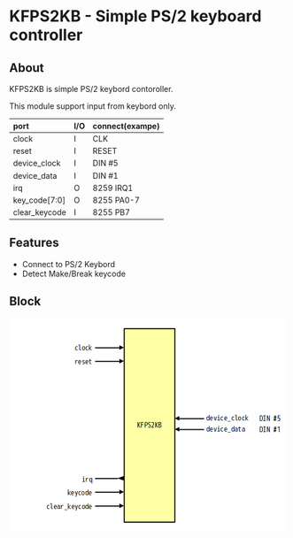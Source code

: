 # KFPS2KB - Simple PS/2 keyboard controller

## About
KFPS2KB is simple PS/2 keybord contoroller.

This module support input from keybord only.

|port         |I/O|connect(exampe)|
|:------------|---|---------------|
|clock        |I  |CLK            |
|reset        |I  |RESET          |
|device_clock |I  |DIN #5         |
|device_data  |I  |DIN #1         |
|irq          |O  |8259 IRQ1      |
|key_code[7:0]|O  |8255 PA0-7     |
|clear_keycode|I  |8255 PB7       |

## Features
- Connect to PS/2 Keybord
- Detect Make/Break keycode

## Block
![KFPS2KB_block](DOC/img/KFPS2KB_block.png)

